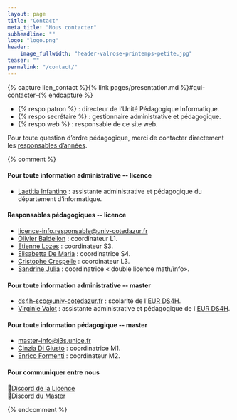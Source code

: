 ```yaml
---
layout: page
title: "Contact"
meta_title: "Nous contacter"
subheadline: ""
logo: "logo.png"
header:
    image_fullwidth: "header-valrose-printemps-petite.jpg"
teaser: ""
permalink: "/contact/"
---
```


{% capture lien_contact %}{% link pages/presentation.md %}#qui-contacter-{% endcapture %}

- {% respo patron %} : directeur de l’Unité Pédagogique Informatique.
- {% respo secrétaire %} : gestionnaire administrative et pédagogique.
- {% respo web %} : responsable de ce site web.


Pour toute question d’ordre pédagogique, merci de contacter
directement les [responsables d’années]({{lien_contact}}).


{% comment %}
#### Pour toute information administrative -- licence ####

- [Laetitia Infantino](mailto:laetitia.infantino@univ-cotedazur.fr) : assistante administrative et pédagogique du département d’informatique.


#### Responsables pédagogiques -- licence ####

- [licence-info.responsable@univ-cotedazur.fr](mailto:licence-info.responsable@univ-cotedazur.fr)
- [Olivier Baldellon](mailto:licence-info.responsable@univ-cotedazur.fr) : coordinateur L1.
- [Etienne Lozes](mailto:licence-info.responsable@univ-cotedazur.fr) : coordinateur S3.
- [Elisabetta De Maria](mailto:licence-info.responsable@univ-cotedazur.fr) : coordinatrice S4.
- [Cristophe Crespelle](mailto:licence-info.responsable@univ-cotedazur.fr) : coordinateur L3.
- [Sandrine Julia](mailto:licence-info.responsable@univ-cotedazur.fr) : coordinatrice « double licence math/info».

#### Pour toute information administrative -- master ####

- [ds4h-sco@univ-cotedazur.fr](mailto:ds4h-sco@univ-cotedazur.fr) : scolarité de l'[EUR DS4H](http://univ-cotedazur.fr/en/eur/ds4h/).
- [Virginie Valot](mailto:virginie.valot@univ-cotedazur.fr) : assistante administrative et pédagogique de l'[EUR DS4H](http://univ-cotedazur.fr/en/eur/ds4h/).


#### Pour toute information pédagogique -- master  ####

- [master-info@i3s.unice.fr](mailto:master-info@i3s.unice.fr)
- [Cinzia Di Giusto](mailto:master-info@i3s.unice.fr) : coordinatrice M1.
- [Enrico Formenti](mailto:master-info@i3s.unice.fr) : coordinateur M2.



#### Pour communiquer entre nous ####

<span class="iconfont pr10">&#xf113;</span>[Discord de la Licence](https://discord.com/invite/mjtRTSb)<br/>
<span class="iconfont pr10">&#xf113;</span>[Discord du Master](https://discord.com/invite/YJAcCW4)

{% endcomment %}
